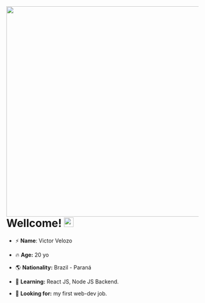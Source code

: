 
<!--
**VrituuRuby/VrituuRuby** is a ✨ _special_ ✨ repository because its `README.md` (this file) appears on your GitHub profile.
Here are some ideas to get you started:
- 🔭 I’m currently working on ...
- 🌱 I’m currently learning ...
- 👯 I’m looking to collaborate on ...
- 🤔 I’m looking for help with ...
- 💬 Ask me about ...
- 📫 How to reach me: ...
- 😄 Pronouns: ...
- ⚡ Fun fact: ...
If you reading this, I love you.
-->


<img align="right" height="550em" src="https://raw.githubusercontent.com/gist/VrituuRuby/b22e91fc0caaaf4e908c230b32359d0b/raw/fefb5b7d5bc5a494883f13dbdf10874164e401d7/githubcard.svg" />

<h1>Wellcome! <img src="https://raw.githubusercontent.com/Tarikul-Islam-Anik/Animated-Fluent-Emojis/master/Emojis/Hand%20gestures/Victory%20Hand.png" alt="Victory Hand" width="25" height="25" /></h1>

- ⚡ **Name**: Victor Velozo

- 🔥 **Age:** 20 yo

- 🌎 **Nationality:** Brazil - Paraná

- 📔 **Learning:** React JS, Node JS Backend.

- 🔭 **Looking for:** my first web-dev job.
